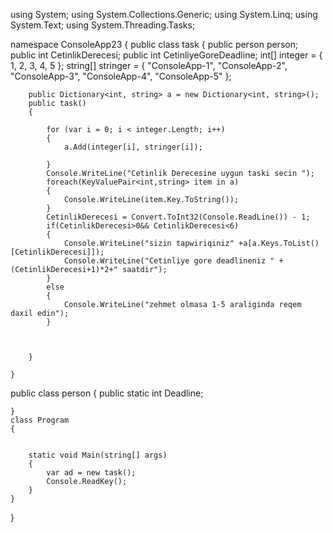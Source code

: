using System;
using System.Collections.Generic;
using System.Linq;
using System.Text;
using System.Threading.Tasks;

namespace ConsoleApp23
{
    public class task
    {
        public person person;
        public int CetinlikDerecesi;
        public int CetinliyeGoreDeadline;
        int[] integer = { 1, 2, 3, 4, 5 };
        string[] stringer = { "ConsoleApp-1", "ConsoleApp-2", "ConsoleApp-3", "ConsoleApp-4", "ConsoleApp-5" };


        public Dictionary<int, string> a = new Dictionary<int, string>();
        public task()
        {
           
            for (var i = 0; i < integer.Length; i++)
            {
                a.Add(integer[i], stringer[i]);

            }
            Console.WriteLine("Cetinlik Derecesine uygun taski secin ");
            foreach(KeyValuePair<int,string> item in a)
            {
                Console.WriteLine(item.Key.ToString());
            }
            CetinlikDerecesi = Convert.ToInt32(Console.ReadLine()) - 1;
            if(CetinlikDerecesi>0&& CetinlikDerecesi<6)
            {
                Console.WriteLine("sizin tapwiriqiniz" +a[a.Keys.ToList()[CetinlikDerecesi]]);
                Console.WriteLine("Cetinliye gore deadlineniz " + (CetinlikDerecesi+1)*2+" saatdir");
            }
            else
            {
                Console.WriteLine("zehmet olmasa 1-5 araliginda reqem daxil edin");
            }

           
            
        }
            
    }
   public  class person
    {
        public static int Deadline;
        
    }
    class Program
    {
       

        static void Main(string[] args)
        {
            var ad = new task();
            Console.ReadKey();
        }
    }
}

